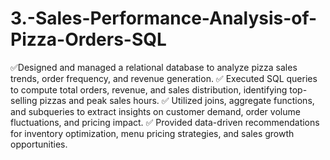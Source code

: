 # 3.-Sales-Performance-Analysis-of-Pizza-Orders-SQL
✅Designed and managed a relational database to analyze pizza sales trends, order frequency, and revenue generation.
✅ Executed SQL queries to compute total orders, revenue, and sales distribution, identifying top-selling pizzas and peak sales hours.
✅ Utilized joins, aggregate functions, and subqueries to extract insights on customer demand, order volume fluctuations, and pricing impact.
✅ Provided data-driven recommendations for inventory optimization, menu pricing strategies, and sales growth opportunities.

